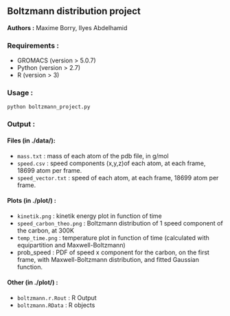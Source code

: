 ## Boltzmann distribution project
**Authors :** Maxime Borry, Ilyes Abdelhamid

### Requirements :  
- GROMACS (version > 5.0.7)
- Python (version > 2.7)
- R (version > 3)

### Usage :
`python boltzmann_project.py`

### Output :  
#### Files (in ./data/):
- `mass.txt` : mass of each atom of the pdb file, in g/mol
- `speed.csv` : speed components (x,y,z)of each atom, at each frame, 18699 atom per frame.
- `speed_vector.txt` : speed of each atom, at each frame, 18699 atom per frame.

#### Plots (in ./plot/) :
- `kinetik.png` : kinetik energy plot in function of time
- `speed_carbon_theo.png` : Boltzmann distribution of 1 speed component of the carbon, at 300K
- `temp_time.png` : temperature plot in function of time (calculated with equipartition and Maxwell-Boltzmann)
- prob_speed : PDF of speed x component for the carbon, on the first frame, with Maxwell-Boltzmann distribution, and fitted Gaussian function.

#### Other (in ./plot/) :
- `boltzmann.r.Rout` : R Output
- `boltzmann.RData` : R objects
